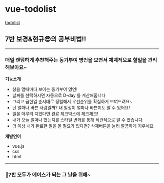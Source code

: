 # vue-todolist
[todolist](https://hyunklee.github.io/vue-todolist/)
## 7반 보경&현규😎의 공부비법!!
---------------------------------------------------
### 매일 랜덤하게 추천해주는 동기부여 명언을 보면서 체계적으로 할일을 관리해보아요~
__기능소개__

- 창을 열때마다 보이는 동기부여 명언!
- 날짜를 선택하시면 자동으로 D-day 를 계산해줍니다
- 그리고 급한일 순서대로 정렬해서 우선순위를 확실하게 보여드려요~
- 난 얼마나 바쁜 사람일까? 내 일정이 얼마나 바쁜지도 알 수 있어요!
- 일을 마무리 지었다면 완료 체크박스에 체크체크!
- 내가 오늘 얼마나 했는지를 스타일 변화를 통해 직관적으로 알 수 있습니다. 
- 더 이상 내가 완료한 일을 볼 필요가 없다면? 삭제버튼을 눌러 깔끔하게 지우세요

__개발언어__
- vue.js
- css
- html
---
### 👊7반 모두가 에이스가 되는 그 날을 위해~
